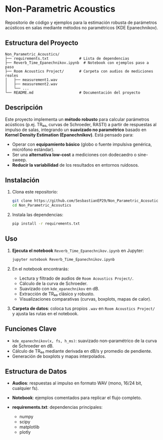 # Non-Parametric Acoustics

Repositorio de código y ejemplos para la estimación robusta de parámetros acústicos en salas mediante métodos no paramétricos (KDE Epanechnikov).

## Estructura del Proyecto

```text
Non_Parametric_Acoustics/
├── requirements.txt              # Lista de dependencias
├── Reverb_Time_Epanechnikov.ipynb  # Notebook con ejemplos paso a paso
├── Room Acoustics Project/       # Carpeta con audios de mediciones reales
│   ├── measurement1.wav
│   ├── measurement2.wav
│   └── ...
└── README.md                     # Documentación del proyecto
```

## Descripción

Este proyecto implementa un **método robusto** para calcular parámetros acústicos (p.ej. TR₆₀, curvas de Schroeder, RASTI) a partir de respuestas al impulso de salas, integrando un **suavizado no paramétrico** basado en **Kernel Density Estimation (Epanechnikov)**. Está pensado para:

* Operar con **equipamiento básico** (globo o fuente impulsiva genérica, micrófono estándar).
* Ser una **alternativa low-cost** a mediciones con dodecaedro o sine-sweep.
* **Reducir la variabilidad** de los resultados en entornos ruidosos.

## Instalación

1. Clona este repositorio:

   ```bash
   git clone https://github.com/SesbastianEP29/Non_Parametric_Acosutics.git
   cd Non_Parametric_Acosutics
   ```

2. Instala las dependencias:

   ```bash
   pip install -r requirements.txt
   ```

## Uso

1. **Ejecuta el notebook** `Reverb_Time_Epanechnikov.ipynb` en Jupyter:

   ```bash
   jupyter notebook Reverb_Time_Epanechnikov.ipynb
   ```

2. En el notebook encontrarás:

   * Lectura y filtrado de audios de `Room Acoustics Project/`.
   * Cálculo de la curva de Schroeder.
   * Suavizado con `kde_epanechnikov` en dB.
   * Extracción de TR₆₀ clásico y robusto.
   * Visualizaciones comparativas (curvas, boxplots, mapas de calor).

3. **Carpeta de datos**: coloca tus propios `.wav` en `Room Acoustics Project/` y ajusta las rutas en el notebook.

## Funciones Clave

* `kde_epanechnikov(x, fs, h_ms)`: suavizado non-paramétrico de la curva de Schroeder en dB.
* Cálculo de TR₆₀ mediante derivada en dB/s y promedio de pendiente.
* Generación de boxplots y mapas interpolados.

## Estructura de Datos

* **Audios**: respuestas al impulso en formato WAV (mono, 16/24 bit, cualquier fs).
* **Notebook**: ejemplos comentados para replicar el flujo completo.
* **requirements.txt**: dependencias principales:

  * numpy
  * scipy
  * matplotlib
  * plotly


